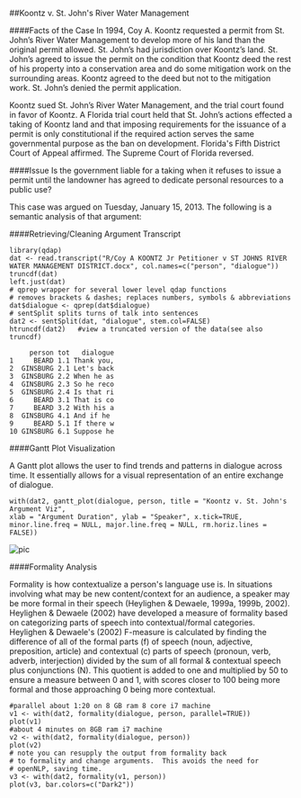 ##Koontz v. St. John's River Water Management

####Facts of the Case 
In 1994, Coy A. Koontz requested a permit from St. John’s River Water Management to develop more of his land than the original permit allowed. St. John’s had jurisdiction over Koontz’s land. St. John’s agreed to issue the permit on the condition that Koontz deed the rest of his property into a conservation area and do some mitigation work on the surrounding areas. Koontz agreed to the deed but not to the mitigation work. St. John’s denied the permit application.

Koontz sued St. John’s River Water Management, and the trial court found in favor of Koontz. A Florida trial court held that St. John’s actions effected a taking of Koontz land and that imposing requirements for the issuance of a permit is only constitutional if the required action serves the same governmental purpose as the ban on development. Florida's Fifth District Court of Appeal affirmed. The Supreme Court of Florida reversed.

####Issue
Is the government liable for a taking when it refuses to issue a permit until the landowner has agreed to dedicate personal resources to a public use?

This case was argued on Tuesday, January 15, 2013. The following is a semantic analysis of that argument:

####Retrieving/Cleaning Argument Transcript

```{r}
library(qdap)
dat <- read.transcript("R/Coy A KOONTZ Jr Petitioner v ST JOHNS RIVER WATER MANAGEMENT DISTRICT.docx", col.names=c("person", "dialogue"))
truncdf(dat)
left.just(dat)
# qprep wrapper for several lower level qdap functions
# removes brackets & dashes; replaces numbers, symbols & abbreviations
dat$dialogue <- qprep(dat$dialogue)  
# sentSplit splits turns of talk into sentences
dat2 <- sentSplit(dat, "dialogue", stem.col=FALSE)  
htruncdf(dat2)   #view a truncated version of the data(see also truncdf)
```

```
     person tot   dialogue
1     BEARD 1.1 Thank you,
2  GINSBURG 2.1 Let's back
3  GINSBURG 2.2 When he as
4  GINSBURG 2.3 So he reco
5  GINSBURG 2.4 Is that ri
6     BEARD 3.1 That is co
7     BEARD 3.2 With his a
8  GINSBURG 4.1 And if he 
9     BEARD 5.1 If there w
10 GINSBURG 6.1 Suppose he
```

####Gantt Plot Visualization

A Gantt plot allows the user to find trends and patterns in dialogue across time. It essentially allows for a visual representation of an entire exchange of dialogue.

```{r}
with(dat2, gantt_plot(dialogue, person, title = "Koontz v. St. John's Argument Viz",  
xlab = "Argument Duration", ylab = "Speaker", x.tick=TRUE, minor.line.freq = NULL, major.line.freq = NULL, rm.horiz.lines = FALSE))
```

![pic](https://camo.githubusercontent.com/a13bc83dba83684e3acf0390c1454e282c460513/687474703a2f2f706174656c6c69732e66696c65732e776f726470726573732e636f6d2f323031342f30342f72706c6f74362e706e67)

####Formality Analysis

Formality is how contextualize a person's language use is. In situations involving what may be new content/context for an audience, a speaker may be more formal in their speech (Heylighen & Dewaele, 1999a, 1999b, 2002). Heylighen & Dewaele (2002) have developed a measure of formality based on categorizing parts of speech into contextual/formal categories. Heylighen & Dewaele's (2002) F-measure is calculated by finding the difference of all of the formal parts (f) of speech (noun, adjective, preposition, article) and contextual (c) parts of speech (pronoun, verb, adverb, interjection) divided by the sum of all formal & contextual speech plus conjunctions (N). This quotient is added to one and multiplied by 50 to ensure a measure between 0 and 1, with scores closer to 100 being more formal and those approaching 0 being more contextual. 

```{r}
#parallel about 1:20 on 8 GB ram 8 core i7 machine
v1 <- with(dat2, formality(dialogue, person, parallel=TRUE))
plot(v1)
#about 4 minutes on 8GB ram i7 machine
v2 <- with(dat2, formality(dialogue, person)) 
plot(v2)
# note you can resupply the output from formality back
# to formality and change arguments.  This avoids the need for
# openNLP, saving time.
v3 <- with(dat2, formality(v1, person))
plot(v3, bar.colors=c("Dark2"))
```
